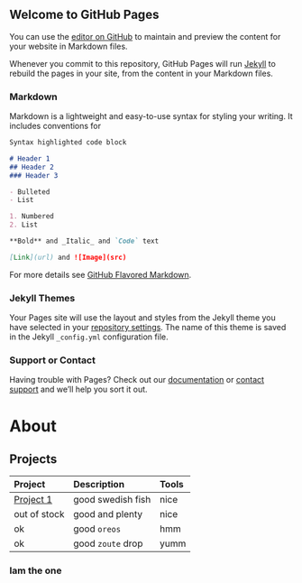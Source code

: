## Welcome to GitHub Pages

You can use the [editor on GitHub](https://github.com/DiamondPurvis/100DaysofCode/edit/gh-pages/index.md) to maintain and preview the content for your website in Markdown files.

Whenever you commit to this repository, GitHub Pages will run [Jekyll](https://jekyllrb.com/) to rebuild the pages in your site, from the content in your Markdown files.

### Markdown

Markdown is a lightweight and easy-to-use syntax for styling your writing. It includes conventions for

```markdown
Syntax highlighted code block

# Header 1
## Header 2
### Header 3

- Bulleted
- List

1. Numbered
2. List

**Bold** and _Italic_ and `Code` text

[Link](url) and ![Image](src)
```

For more details see [GitHub Flavored Markdown](https://guides.github.com/features/mastering-markdown/).

### Jekyll Themes

Your Pages site will use the layout and styles from the Jekyll theme you have selected in your [repository settings](https://github.com/DiamondPurvis/100DaysofCode/settings). The name of this theme is saved in the Jekyll `_config.yml` configuration file.

### Support or Contact

Having trouble with Pages? Check out our [documentation](https://docs.github.com/categories/github-pages-basics/) or [contact support](https://github.com/contact) and we’ll help you sort it out.

<h1>About</h1>


<h2>Projects</h2>


<table>
    <thead>
      <tr>
        <th style="text-align: left">Project</th>
        <th style="text-align: left">Description</th>
        <th style="text-align: left">Tools</th>
      </tr>
    </thead>
    <tbody>
      <tr>
        <td style="text-align: left"><a href="./Journey/001/fork-me-fcc-test-suite-template/src/index.html" title="Project 1">Project 1</a></td>
        <td style="text-align: left">good swedish fish</td>
        <td style="text-align: left">nice</td>
      </tr>
      <tr>
        <td style="text-align: left">out of stock</td>
        <td style="text-align: left">good and plenty</td>
        <td style="text-align: left">nice</td>
      </tr>
      <tr>
        <td style="text-align: left">ok</td>
        <td style="text-align: left">good <code class="language-plaintext highlighter-rouge">oreos</code></td>
        <td style="text-align: left">hmm</td>
      </tr>
      <tr>
        <td style="text-align: left">ok</td>
        <td style="text-align: left">good <code class="language-plaintext highlighter-rouge">zoute</code> drop</td>
        <td style="text-align: left">yumm</td>
      </tr>
    </tbody>
  </table>

<h3>Iam the one</h3>

